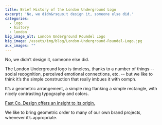 ```yaml
---
title: Brief History of the London Underground Logo
excerpt: 'No, we didn&rsquo;t design it, someone else did.'
categories:
  - logo
  - history
  - london
big_image_alt: London Underground Roundel Logo
big_image: /assets/img/blog/London-Underground-Roundel-Logo.jpg
aux_images: ""
---
```

No, we didn&rsquo;t design it, someone else did.

The London Underground logo is timeless, thanks to a number of things -- social recognition, perceived emotional connections, etc. -- but we like to think it&rsquo;s the simple construction that really imbues it with oomph.

It&rsquo;s a geometric arrangement, a simple ring flanking a simple rectangle, with nicely contrasting typography and colors.

<a href="http://www.fastcodesign.com/3019061/the-amazing-history-of-londons-most-enduring-logo" title="History of Londons Most Enduring logo" target="_blank">Fast Co. Design offers an insight to its origin.</a>

We like to bring geometric order to many of our own brand projects, whenever it&rsquo;s appropriate.